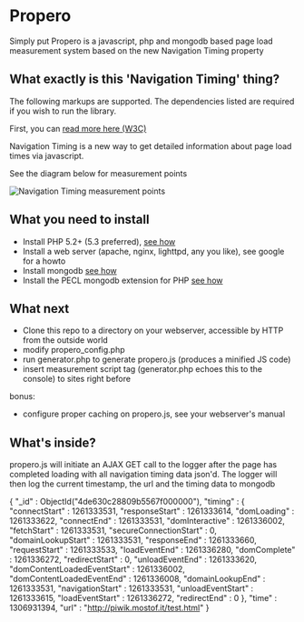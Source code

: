 Propero
=============

Simply put Propero is a javascript, php and mongodb based page load measurement system based on the new Navigation Timing property

What exactly is this 'Navigation Timing' thing?
-------

The following markups are supported.  The dependencies listed are required if
you wish to run the library.

First, you can [read more here (W3C)](http://www.w3.org/TR/navigation-timing/)

Navigation Timing is a new way to get detailed information about page load times via javascript.

See the diagram below for measurement points

![Navigation Timing measurement points](http://www.w3.org/TR/navigation-timing/timing-overview.png)

What you need to install
-------

* Install PHP 5.2+ (5.3 preferred), [see how](http://php.net/manual/en/install.php)
* Install a web server (apache, nginx, lighttpd, any you like), see google for a howto
* Install mongodb [see how](http://www.mongodb.org/display/DOCS/Quickstart)
* Install the PECL mongodb extension for PHP [see how](http://www.php.net/manual/en/mongo.installation.php)

What next
-------

* Clone this repo to a directory on your webserver, accessible by HTTP from the outside world
* modify propero_config.php 
* run generator.php to generate propero.js (produces a minified JS code)
* insert measurement script tag (generator.php echoes this to the console) to sites right before </body>

bonus:

* configure proper caching on propero.js, see your webserver's manual

What's inside?
-------

propero.js will initiate an AJAX GET call to the logger after the page has completed loading with all navigation timing data json'd. 
The logger will then log the current timestamp, the url and the timing data to mongodb


{ "_id" : ObjectId("4de630c28809b5567f000000"), "timing" : { "connectStart" : 1261333531, "responseStart" : 1261333614, "domLoading" : 1261333622, "connectEnd" : 1261333531, "domInteractive" : 1261336002, "fetchStart" : 1261333531, "secureConnectionStart" : 0, "domainLookupStart" : 1261333531, "responseEnd" : 1261333660, "requestStart" : 1261333533, "loadEventEnd" : 1261336280, "domComplete" : 1261336272, "redirectStart" : 0, "unloadEventEnd" : 1261333620, "domContentLoadedEventStart" : 1261336002, "domContentLoadedEventEnd" : 1261336008, "domainLookupEnd" : 1261333531, "navigationStart" : 1261333531, "unloadEventStart" : 1261333615, "loadEventStart" : 1261336272, "redirectEnd" : 0 }, "time" : 1306931394, "url" : "http://piwik.mostof.it/test.html" }
